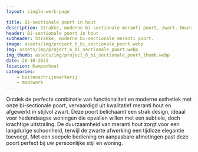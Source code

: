 ```yaml
---
layout: single-werk-page

title: Bi-sectionale poort in hout
description: Strakke, moderne bi-sectionale meranti poort, zwart. Duurzaam, op maat gemaakt design perfect voor elke eigentijdse woning.
header: Bi-sectionale poort in hout
subheader: Strakke, moderne bi-sectionale meranti poort.
image: assets/img/project_6_bi_sectionale_poort.webp
img: assets/img/project_6_bi_sectionale_poort.webp
img_thumb: assets/img/project_6_bi_sectionale_poort_thumb.webp
date: 28-10-2022
location: Kampenhout
categories: 
    - buitenschrijnwerkerij
    - maatwerk
---
```


Ontdek de perfecte combinatie van functionaliteit en moderne esthetiek met onze bi-sectionale poort, vervaardigd uit kwalitatief meranti hout en afgewerkt in stijlvol zwart. Deze poort belichaamt een strak design, ideaal voor hedendaagse woningen die opvallen willen met een subtiele, doch krachtige uitstraling. De duurzaamheid van meranti hout zorgt voor een langdurige schoonheid, terwijl de zwarte afwerking een tijdloze elegantie toevoegt. Met een soepele bediening en aanpasbare afmetingen past deze poort perfect bij uw persoonlijke stijl en woning.